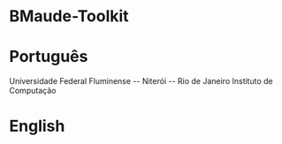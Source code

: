 # BMaude-Toolkit

# Português

Universidade Federal Fluminense -- Niterói -- Rio de Janeiro
Instituto de Computação


# English
